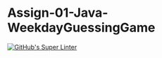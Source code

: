 # Assign-01-Java-WeekdayGuessingGame

[![GitHub's Super Linter](https://github.com/ICS4U-Programming-AidanH/Assign-01-Java-WeekdayGuessingGame/workflows/GitHub's%20Super%20Linter/badge.svg)](https://github.com/ICS4U-Programming-AidanH/Assign-01-Java-WeekdayGuessingGame/actions)
